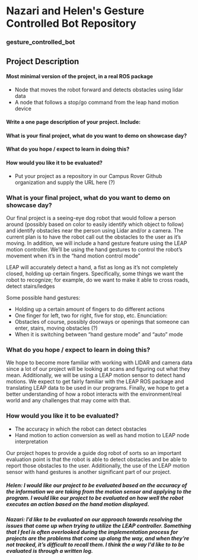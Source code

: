 # Nazari and Helen's Gesture Controlled Bot Repository

### gesture_controlled_bot

## Project Description
#### Most minimal version of the project, in a real ROS package
- Node that moves the robot forward and detects obstacles using lidar data
- A node that follows a stop/go command from the leap hand motion device

#### Write a one page description of your project. Include:
#### What is your final project, what do you want to demo on showcase day?
#### What do you hope / expect to learn in doing this?
#### How would you like it to be evaluated?
- Put your project as a repository in our Campus Rover Github organization and supply the URL here (?)

### What is your final project, what do you want to demo on showcase day?
Our final project is a seeing-eye dog robot that would follow a person around (possibly based on color to easily identify which object to follow) and identify obstacles near the person using Lidar and/or a camera. The current plan is to have the robot call out the obstacles to the user as it’s moving. In addition, we will include a hand gesture feature using the LEAP motion controller. We’ll be using the hand gestures to control the robot’s movement when it’s in the “hand motion control mode”

LEAP will accurately detect a hand, a fist as long as it’s not completely closed, holding up certain fingers. Specifically, some things we want the robot to recognize; for example, do we want to make it able to cross roads, detect stairs/ledges

Some possible hand gestures:
- Holding up a certain amount of fingers to do different actions
- One finger for left, two for right, five for stop, etc.
Enunciation:
- Obstacles of course, possibly doorways or openings that someone can enter, stairs, moving obstacles (?)
- When it is switching between “hand gesture mode” and “auto” mode


### What do you hope / expect to learn in doing this?

We hope to become more familiar with working with LIDAR and camera data since a lot of our project will be looking at scans and figuring out what they mean. Additionally, we will be using a LEAP motion sensor to detect hand motions. We expect to get fairly familiar with the LEAP ROS package and translating LEAP data to be used in our programs. Finally, we hope to get a better understanding of how a robot interacts with the environment/real world and any challenges that may come with that. 


### How would you like it to be evaluated?
-  The accuracy in which the robot can detect obstacles
- Hand motion to action conversion as well as hand motion to LEAP node interpretation

Our project hopes to provide a guide dog robot of sorts so an important evaluation point is that the robot is able to detect obstacles and be able to report those obstacles to the user. Additionally, the use of the LEAP motion sensor with hand gestures is another significant part of our project. 

##### Helen: I would like our project to be evaluated based on the accuracy of the information we are taking from the motion sensor and applying to the program. I would like our project to be evaluated on how well the robot executes an action based on the hand motion displayed. 

##### Nazari: I’d like to be evaluated on our approach towards resolving the issues that come up when trying to utilize the LEAP controller. Something that I feel is often overlooked during the implementation process for projects are the problems that come up along the way, and when they’re not tracked, it’s difficult to recall them. I think the a way I'd like to to be evaluated is through a written log.
